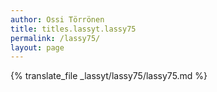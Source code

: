 ```yaml
---
author: Ossi Törrönen
title: titles.lassyt.lassy75
permalink: /lassy75/
layout: page
---
```

{% translate_file _lassyt/lassy75/lassy75.md %}